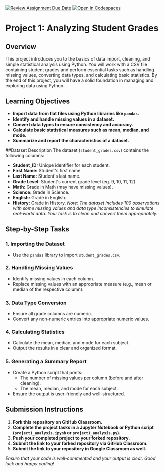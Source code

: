 [![Review Assignment Due Date](https://classroom.github.com/assets/deadline-readme-button-22041afd0340ce965d47ae6ef1cefeee28c7c493a6346c4f15d667ab976d596c.svg)](https://classroom.github.com/a/UAZ7c9Cm)
[![Open in Codespaces](https://classroom.github.com/assets/launch-codespace-2972f46106e565e64193e422d61a12cf1da4916b45550586e14ef0a7c637dd04.svg)](https://classroom.github.com/open-in-codespaces?assignment_repo_id=18273936)
# Project 1: Analyzing Student Grades

## Overview
This project introduces you to the basics of data import, cleaning, and simple statistical analysis using Python. You will work with a CSV file containing student grades and perform essential tasks such as handling missing values, converting data types, and calculating basic statistics. By the end of this project, you will have a solid foundation in managing and exploring data using Python.

## Learning Objectives
- **Import data from flat files using Python libraries like `pandas`.**
- **Identify and handle missing values in a dataset.**
- **Convert data types to ensure consistency and accuracy.**
- **Calculate basic statistical measures such as mean, median, and mode.**
- **Summarize and report the characteristics of a dataset.**

##Dataset Description
The dataset (`student_grades.csv`) contains the following columns:
- **Student_ID:** Unique identifier for each student.
- **First Name:** Student's first name.
- **Last Name:** Student's last name.
- **Grade Level:** Student's current grade level (eg. 9, 10, 11, 12).
- **Math:** Grade in Math (may have missing values).
- **Science:** Grade in Science.
- **English:** Grade in English.
- **History:** Grade in History.
*Note: The dataset includes 100 observations with some missing values and data type inconsistencies to simulate real-world data. Your task is to clean and convert them appropriately.*

## Step-by-Step Tasks

### 1. Importing the Dataset
- Use the `pandas` library to import `student_grades.csv`.

### 2. Handling Missing Values
- Identify missing values in each column.
- Replace missing values with an appropriate measure (e.g., mean or median of the respective column).

### 3. Data Type Conversion
- Ensure all grade columns are numeric.
- Convert any non-numeric entries into appropriate numeric values.

### 4. Calculating Statistics
- Calculate the mean, median, and mode for each subject.
- Output the results in a clear and organized format.

### 5. Generating a Summary Report
- Create a Python script that prints:
  - The number of missing values per column (before and after cleaning).
  - The mean, median, and mode for each subject.
- Ensure the output is user-friendly and well-structured.

## Submission Instructions
1. **Fork this repository on GitHub Classroom.**
2. **Complete the project tasks in a Jupyter Notebook or Python script (`project1_analysis.ipynb` or `project1_analysis.py`).**
3. **Push your completed project to your forked repository.**
4. **Submit the link to your forked repository via GitHub Classroom.**
5. **Submit the link to your repository in Google Classroom as well.**

*Ensure that your code is well-commented and your output is clear. Good luck and happy coding!*
